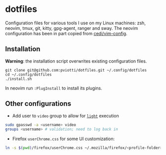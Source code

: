 # dotfiles

Configuration files for various tools I use on my Linux machines:
zsh, neovim, tmux, git, kitty, gpg-agent, ranger and sway.
The neovim configuration has been in part copied from [cedi/vim-config](https://github.com/cedi/vim-config).

## Installation

**Warning**: the installation script overwrites existing configuration files.

    git clone git@github.com:pviotti/dotfiles.git ~/.config/dotfiles
    cd ~/.config/dotfiles
    ./install.sh

In neovim run `:PlugInstall` to install its plugins.

## Other configurations

- Add user to `video` group to allow for [`light`][light] execution
```bash
sudo gpasswd -a <username> video
groups <username> # validation; need to log back in
```
- Firefox `userChrome.css` for some UI customization:
```bash
ln -s $(pwd)/firefox/userChrome.css ~/.mozilla/firefox/<profile-folder>/chrome/userChrome.css
```


 [light]: https://gitlab.com/dpeukert/light
